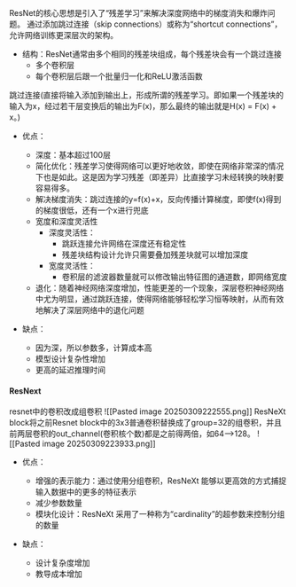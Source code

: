ResNet的核心思想是引入了“残差学习”来解决深度网络中的梯度消失和爆炸问题。
通过添加跳过连接（skip connections）或称为“shortcut connections”，允许网络训练更深层次的架构。

-  结构：ResNet通常由多个相同的残差块组成，每个残差块会有一个跳过连接
	- 多个卷积层
	- 每个卷积层后跟一个批量归一化和ReLU激活函数
	
跳过连接(直接将输入添加到输出上，形成所谓的残差学习。即如果一个残差块的输入为x，经过若干层变换后的输出为F(x)，那么最终的输出就是H(x) = F(x) + x。)

- 优点：
	- 深度：基本超过100层
	- 简化优化：残差学习使得网络可以更好地收敛，即使在网络非常深的情况下也是如此。这是因为学习残差（即差异）比直接学习未经转换的映射要容易得多。
	- 解决梯度消失：跳过连接的y=f(x)+x，反向传播计算梯度，即使f(x)得到的梯度很低，还有一个x进行兜底
	- 宽度和深度灵活性
		- 深度灵活性：
			- 跳跃连接允许网络在深度还有稳定性
			- 残差块结构设计允许只需要叠加残差块就可以增加深度
		- 宽度灵活性：
			- 卷积层的滤波器数量就可以修改输出特征图的通道数，即网络宽度
	- 退化：随着神经网络深度增加，性能更差的一个现象，深层卷积神经网络中尤为明显，通过跳跃连接，使得网络能够轻松学习恒等映射，从而有效地解决了深层网络中的退化问题

- 缺点：
	- 因为深，所以参数多，计算成本高
	- 模型设计复杂性增加
	- 更高的延迟推理时间

#### ResNext
resnet中的卷积改成组卷积
![[Pasted image 20250309222555.png]]
ResNeXt block将之前Resnet block中的3x3普通卷积替换成了group=32的组卷积，并且前两层卷积的out_channel(卷积核个数)都是之前得两倍，如64—>128。
![[Pasted image 20250309223933.png]]

- 优点：
	- 增强的表示能力：通过使用分组卷积，ResNeXt 能够以更高效的方式捕捉输入数据中的更多的特征表示
	- 减少参数数量
	- 模块化设计：ResNeXt 采用了一种称为“cardinality”的超参数来控制分组的数量

- 缺点：
	- 设计复杂度增加
	- 教导成本增加